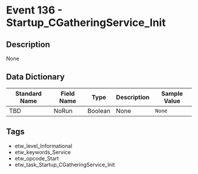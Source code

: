 # Event 136 - Startup_CGatheringService_Init

## Description
None

## Data Dictionary
|Standard Name|Field Name|Type|Description|Sample Value|
|---|---|---|---|---|
|TBD|NoRun|Boolean|None|`None`|

## Tags
* etw_level_Informational
* etw_keywords_Service
* etw_opcode_Start
* etw_task_Startup_CGatheringService_Init